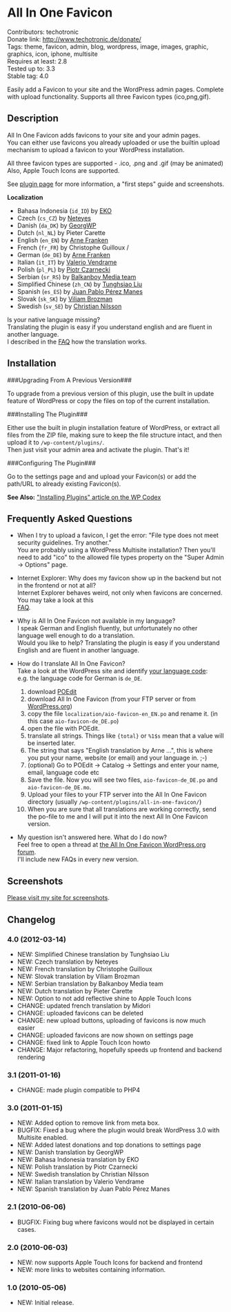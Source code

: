 # All In One Favicon #
Contributors: techotronic  
Donate link: http://www.techotronic.de/donate/  
Tags: theme, favicon, admin, blog, wordpress, image, images, graphic, graphics, icon, iphone, multisite  
Requires at least: 2.8  
Tested up to: 3.3  
Stable tag: 4.0

Easily add a Favicon to your site and the WordPress admin pages. Complete with upload functionality. Supports all three Favicon types (ico,png,gif).

## Description ##

All In One Favicon adds favicons to your site and your admin pages.  
You can either use favicons you already uploaded or use the builtin upload mechanism to upload a favicon to your WordPress installation.

All three favicon types are supported - .ico, .png and .gif (may be animated)  
Also, Apple Touch Icons are supported.

See [plugin page](http://www.techotronic.de/plugins/all-in-one-favicon/) for more information, a "first steps" guide and screenshots.

**Localization**

* Bahasa Indonesia (`id_ID`) by [EKO](http://movableid.com/)
* Czech (`cs_CZ`) by [Neteyes](http://www.neteyes.cz)
* Danish (`da_DK`) by [GeorgWP](http://wordpress.blogos.dk/)
* Dutch (`nl_NL`) by Pieter Carette
* English (`en_EN`) by [Arne Franken](http://www.techotronic.de/)
* French (`fr_FR`) by Christophe Guilloux /
* German (`de_DE`) by [Arne Franken](http://www.techotronic.de/)
* Italian (`it_IT`) by [Valerio Vendrame](http://www.valeriovendrame.it/)
* Polish (`pl_PL`) by [Piotr Czarnecki](http://www.facebook.com/piniu69/)
* Serbian (`sr_RS`) by [Balkanboy Media team](http://dralvaro.com/)
* Simplified Chinese (`zh_CN`) by [Tunghsiao Liu](http://sparanoid.com/)
* Spanish (`es_ES`) by [Juan Pablo Pérez Manes](mailto:jppm30@gmail.com)
* Slovak (`sk_SK`) by [Viliam Brozman](http://www.brozman.sk/blog)
* Swedish (`sv_SE`) by [Christian Nilsson](http://www.theindiaexperience.se/)

Is your native language missing?  
Translating the plugin is easy if you understand english and are fluent in another language.  
I described in the [FAQ](http://wordpress.org/extend/plugins/all-in-one-favicon/faq/) how the translation works.

## Installation ##

###Upgrading From A Previous Version###

To upgrade from a previous version of this plugin, use the built in update feature of WordPress or copy the files on top of the current installation.

###Installing The Plugin###

Either use the built in plugin installation feature of WordPress, or extract all files from the ZIP file, making sure to keep the file structure intact, and then upload it to `/wp-content/plugins/`.  
Then just visit your admin area and activate the plugin. That's it!

###Configuring The Plugin###

Go to the settings page and and upload your Favicon(s) or add the path/URL to already existing Favicon(s).

**See Also:** ["Installing Plugins" article on the WP Codex](http://codex.wordpress.org/Managing_Plugins#Installing_Plugins)

## Frequently Asked Questions ##

* When I try to upload a favicon, I get the error: "File type does not meet security guidelines. Try another.”  
  You are probably using a WordPress Multisite installation? Then you'll need to add "ico" to the allowed file types property on the "Super Admin -> Options" page.

* Internet Explorer: Why does my favicon show up in the backend but not in the frontend or not at all?  
  Internet Explorer behaves weird, not only when favicons are concerned. You may take a look at this  
  [FAQ](http://jeffcode.blogspot.com/2007/12/why-doesnt-favicon-for-my-site-appear.html).

* Why is All In One Favicon not available in my language?  
  I speak German and English fluently, but unfortunately no other language well enough to do a translation.  
  Would you like to help? Translating the plugin is easy if you understand English and are fluent in another language.

* How do I translate All In One Favicon?  
  Take a look at the WordPress site and identify [your language code](http://codex.wordpress.org/WordPress_in_Your_Language):  
  e.g. the language code for German is `de_DE`.

  1. download [POEdit](http://www.poedit.net/)
  2. download All In One Favicon (from your FTP server or from [WordPress.org](http://wordpress.org/extend/plugins/all-in-one-favicon/))
  3. copy the file `localization/aio-favicon-en_EN.po` and rename it. (in this case `aio-favicon-de_DE.po`)
  4. open the file with POEdit.
  5. translate all strings. Things like `{total}` or `%1$s` mean that a value will be inserted later.
  6. The string that says "English translation by Arne ...", this is where you put your name, website (or email) and your language in. ;-)
  7. (optional) Go to POEdit -> Catalog -> Settings and enter your name, email, language code etc
  8. Save the file. Now you will see two files, `aio-favicon-de_DE.po` and `aio-favicon-de_DE.mo`.
  9. Upload your files to your FTP server into the All In One Favicon directory (usually `/wp-content/plugins/all-in-one-favicon/`)
  10. When you are sure that all translations are working correctly, send the po-file to me and I will put it into the next All In One Favicon version.


* My question isn't answered here. What do I do now?  
  Feel free to open a thread at [the All In One Favicon WordPress.org forum](http://wordpress.org/tags/all-in-one-favicon?forum_id=10#postform).  
  I'll include new FAQs in every new version.

## Screenshots ##

[Please visit my site for screenshots](http://www.techotronic.de/plugins/all-in-one-favicon/).

## Changelog ##
### 4.0 (2012-03-14) ###
* NEW: Simplified Chinese translation by Tunghsiao Liu
* NEW: Czech translation by Neteyes
* NEW: French translation by Christophe Guilloux
* NEW: Slovak translation by Viliam Brozman
* NEW: Serbian translation by Balkanboy Media team
* NEW: Dutch translation by Pieter Carette
* NEW: Option to not add reflective shine to Apple Touch Icons
* CHANGE: updated french translation by Midori
* CHANGE: uploaded favicons can be deleted
* CHANGE: new upload buttons, uploading of favicons is now much easier
* CHANGE: uploaded favicons are now shown on settings page
* CHANGE: fixed link to Apple Touch Icon howto
* CHANGE: Major refactoring, hopefully speeds up frontend and backend rendering

### 3.1 (2011-01-16) ###
* CHANGE: made plugin compatible to PHP4

### 3.0 (2011-01-15) ###
* NEW: Added option to remove link from meta box.
* BUGFIX: Fixed a bug where the plugin would break WordPress 3.0 with Multisite enabled.
* NEW: Added latest donations and top donations to settings page
* NEW: Danish translation by GeorgWP
* NEW: Bahasa Indonesia translation by EKO
* NEW: Polish translation by Piotr Czarnecki
* NEW: Swedish translation by Christian Nilsson
* NEW: Italian translation by Valerio Vendrame
* NEW: Spanish translation by Juan Pablo Pérez Manes

### 2.1 (2010-06-06) ###
* BUGFIX: Fixing bug where favicons would not be displayed in certain cases.

### 2.0 (2010-06-03) ###
* NEW: now supports Apple Touch Icons for backend and frontend
* NEW: more links to websites containing information.

### 1.0 (2010-05-06) ###
* NEW: Initial release.
